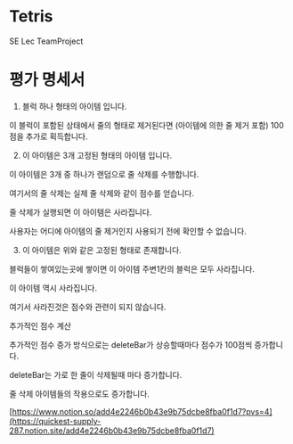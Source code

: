 # Tetris
SE Lec TeamProject



# 평가 명세서


1. 블럭 하나 형태의 아이템 입니다.

이 블럭이 포함된 상태에서 줄의 형태로 제거된다면 (아이템에 의한 줄 제거 포함) 100점을 추가로 획득합니다.



2. 이 아이템은 3개 고정된 형태의 아이템 입니다.

이 아이템은 3개 중 하나가 랜덤으로 줄 삭제를 수행합니다.

여기서의 줄 삭제는 실제 줄 삭제와 같이 점수를 얻습니다.

줄 삭제가 실행되면 이 아이템은 사라집니다.

사용자는 어디에 아이템의 줄 제거인지 사용되기 전에 확인할 수 없습니다.



3. 이 아이템은 위와 같은 고정된 형태로 존재합니다.

블럭들이 쌓여있는곳에 쌓이면 이 아이템 주변1칸의 블럭은 모두 사라집니다.

이 아이템 역시 사라집니다.

여기서 사라진것은 점수와 관련이 되지 않습니다.

추가적인 점수 계산

추가적인 점수 증가 방식으로는 deleteBar가 상승할때마다 점수가 100점씩 증가합니다.

deleteBar는 가로 한 줄이 삭제될때 마다 증가합니다.

줄 삭제 아이템들의 작용으로도 증가합니다.


[https://www.notion.so/add4e2246b0b43e9b75dcbe8fba0f1d7?pvs=4](https://quickest-supply-287.notion.site/add4e2246b0b43e9b75dcbe8fba0f1d7)
